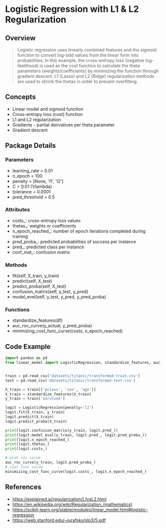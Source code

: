 # Logistic Regression with L1 & L2 Regularization

## Overview

> Logistic regression uses linearly combined features and the sigmoid function to convert 
> log-odd values from the linear form into probabilities. In this example, the cross-entropy loss 
> (negative log-likelihood) is used as the cost function to calculate the theta parameters 
> (weights/coefficients) by minimizing the function through gradient descent. L1 (Lasso) 
> and L2 (Ridge) regularization methods are used to shrink the thetas in order to 
> prevent overfitting.


## Concepts

* Linear model and sigmoid function
* Cross-entropy loss (cost) function
* L1 and L2 regularization
* Gradients - partial derivatives per theta parameter
* Gradient descent


## Package Details

### Parameters
* learning_rate = 0.01
* n_epoch = 100
* penalty = [None, 'l1', 'l2']
* C = 0.01 (1/lambda)
* tolerance = 0.0001
* pred_threshold = 0.5

### Attributes
* costs_: cross-entropy loss values
* thetas_: weights or coefficients
* n_epoch_reached_: number of epoch iterations completed during training
* pred_proba_: predicted probabilities of success per instance
* pred_: predicted class per instance
* conf_mat_: confusion matrix

### Methods
* fit(self, X_train, y_train)
* predict(self, X_test)
* predict_proba(self, X_test)
* confusion_matrix(self, y_test, y_pred)
* model_evel(self, y_test, y_pred, y_pred_proba)

### Functions
* standardize_features(df)
* auc_roc_curve(y_actual, y_pred_proba)
* minimizing_cost_func_curve(costs, n_epoch_reached)


## Code Example

```python
import pandas as pd
from linear_model import LogisticRegression, standardize_features, auc_roc_curve, minimizing_cost_func_curve


train = pd.read_csv('datasets/titanic/transformed-train.csv')
test = pd.read_csv('datasets/titanic/transformed-test.csv')

X_train = train[['pclass', 'sex', 'age']]
X_train = standardize_features(X_train)
y_train = train['survived']

logit = LogisticRegression(penalty='l2')
logit.fit(X_train, y_train)
logit.predict(X_train)
logit.predict_proba(X_train)

print(logit.confusion_matrix(y_train, logit.pred_))
print(logit.model_eval(y_train, logit.pred_, logit.pred_proba_))
print(logit.n_epoch_reached_)
print(logit.thetas_)
print(logit.costs_)

# plot roc curve
auc_roc_curve(y_train, logit.pred_proba_)
# cost func curve
minimizing_cost_func_curve(logit.costs_, logit.n_epoch_reached_)
```


## References
* https://explained.ai/regularization/L1vsL2.html
* https://en.wikipedia.org/wiki/Regularization_(mathematics)
* https://scikit-learn.org/stable/modules/linear_model.html#logistic-regression
* https://web.stanford.edu/~jurafsky/slp3/5.pdf
